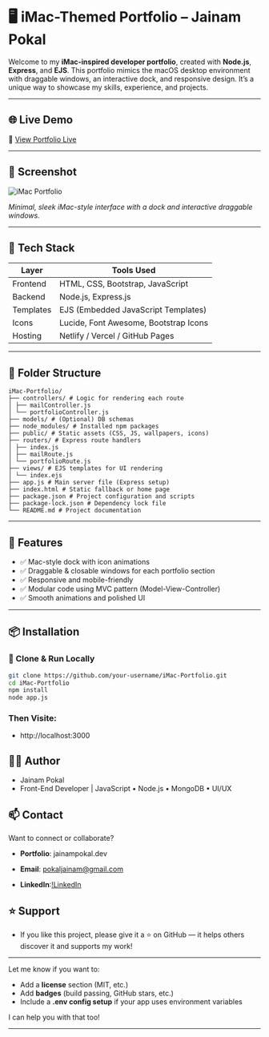 # 🖥️ iMac-Themed Portfolio – Jainam Pokal

Welcome to my **iMac-inspired developer portfolio**, created with **Node.js**, **Express**, and **EJS**. This portfolio mimics the macOS desktop environment with draggable windows, an interactive dock, and responsive design. It’s a unique way to showcase my skills, experience, and projects.

---

## 🌐 Live Demo

🔗 [View Portfolio Live](https://portfolio-ynob.onrender.com)

---

## 📸 Screenshot

![iMac Portfolio](https://github.com/user-attachments/assets/e71e4a86-8b95-496b-9da7-7bb8df2f2732)

*Minimal, sleek iMac-style interface with a dock and interactive draggable windows.*

---

## 🧰 Tech Stack

| Layer     | Tools Used                                      |
|-----------|-------------------------------------------------|
| Frontend  | HTML, CSS, Bootstrap, JavaScript                |
| Backend   | Node.js, Express.js                             |
| Templates | EJS (Embedded JavaScript Templates)             |
| Icons     | Lucide, Font Awesome, Bootstrap Icons           |
| Hosting   | Netlify / Vercel / GitHub Pages                 |

---

## 📁 Folder Structure

```
iMac-Portfolio/
├── controllers/ # Logic for rendering each route
│ ├── mailController.js
│ └── portfolioController.js
├── models/ # (Optional) DB schemas
├── node_modules/ # Installed npm packages
├── public/ # Static assets (CSS, JS, wallpapers, icons)
├── routers/ # Express route handlers
│ ├── index.js
│ ├── mailRoute.js
│ └── portfolioRoute.js
├── views/ # EJS templates for UI rendering
│ └── index.ejs
├── app.js # Main server file (Express setup)
├── index.html # Static fallback or home page
├── package.json # Project configuration and scripts
├── package-lock.json # Dependency lock file
└── README.md # Project documentation

```

---

## 🚀 Features

- ✅ Mac-style dock with icon animations  
- ✅ Draggable & closable windows for each portfolio section  
- ✅ Responsive and mobile-friendly  
- ✅ Modular code using MVC pattern (Model-View-Controller)  
- ✅ Smooth animations and polished UI  

---

## 📦 Installation

### 🔧 Clone & Run Locally

```bash
git clone https://github.com/your-username/iMac-Portfolio.git
cd iMac-Portfolio
npm install
node app.js
```

### Then Visite:

- http://localhost:3000


## 👨‍💻 Author

- Jainam Pokal
- Front-End Developer | JavaScript • Node.js • MongoDB • UI/UX


## 📫 Contact
Want to connect or collaborate?

- **Portfolio**: jainampokal.dev

- **Email**: pokaljainam@gmail.com

- **LinkedIn**:[!LinkedIn](https://www.linkedin.com/in/jainam-pokal-484413243/)


## ⭐ Support

- If you like this project, please give it a ⭐ on GitHub — it helps others discover it and supports my work!


---

Let me know if you want to:

- Add a **license** section (MIT, etc.)  
- Add **badges** (build passing, GitHub stars, etc.)  
- Include a **.env config setup** if your app uses environment variables  

I can help you with that too!

---

